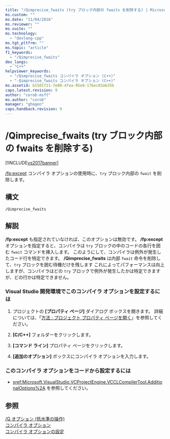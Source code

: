 ```yaml
---
title: "/Qimprecise_fwaits (try ブロック内部の fwaits を削除する) | Microsoft Docs"
ms.custom: ""
ms.date: "11/04/2016"
ms.reviewer: ""
ms.suite: ""
ms.technology: 
  - "devlang-cpp"
ms.tgt_pltfrm: ""
ms.topic: "article"
f1_keywords: 
  - "/Qimprecise_fwaits"
dev_langs: 
  - "C++"
helpviewer_keywords: 
  - "/Qimprecise_fwaits コンパイラ オプション (C++)"
  - "-Qimprecise_fwaits コンパイラ オプション (C++)"
ms.assetid: b1501f21-7e08-4fea-95e8-176ec03a635b
caps.latest.revision: 9
author: "corob-msft"
ms.author: "corob"
manager: "ghogen"
caps.handback.revision: 9
---
```

# /Qimprecise_fwaits (try ブロック内部の fwaits を削除する)
[!INCLUDE[vs2017banner](../../assembler/inline/includes/vs2017banner.md)]

[\/fp:except](../../build/reference/fp-specify-floating-point-behavior.md) コンパイラ オプションの使用時に、`try` ブロック内部の `fwait` を削除します。  
  
## 構文  
  
```  
/Qimprecise_fwaits  
```  
  
## 解説  
 **\/fp:except** も指定されていなければ、このオプションは無効です。  **\/fp:except** オプションを指定すると、コンパイラは `try` ブロックの中のコードの各行を囲む `fwait` コマンドを挿入します。  このようにして、コンパイラは例外が発生したコード行を特定できます。  **\/Qimprecise\_fwaits** は内部 `fwait` 命令を削除して、`try` ブロックを囲む待機だけを残します  これによってパフォーマンスは向上しますが、コンパイラはどの `try` ブロックで例外が発生したかは特定できますが、どの行かは特定できません。  
  
### Visual Studio 開発環境でこのコンパイラ オプションを設定するには  
  
1.  プロジェクトの **\[プロパティ ページ\]** ダイアログ ボックスを開きます。  詳細については、「[方法 : プロジェクト プロパティ ページを開く](../../misc/how-to-open-project-property-pages.md)」を参照してください。  
  
2.  **\[C\/C\+\+\]** フォルダーをクリックします。  
  
3.  **\[コマンド ライン\]** プロパティ ページをクリックします。  
  
4.  **\[追加のオプション\]** ボックスにコンパイラ オプションを入力します。  
  
### このコンパイラ オプションをコードから設定するには  
  
-   <xref:Microsoft.VisualStudio.VCProjectEngine.VCCLCompilerTool.AdditionalOptions%2A> を参照してください。  
  
## 参照  
 [\/Q オプション \(低水準の操作\)](../../build/reference/q-options-low-level-operations.md)   
 [コンパイラ オプション](../../build/reference/compiler-options.md)   
 [コンパイラ オプションの設定](../Topic/Setting%20Compiler%20Options.md)